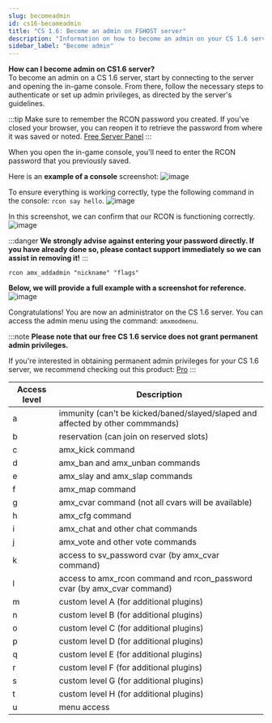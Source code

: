 ```yaml
---
slug: becomeadmin
id: cs16-becomeadmin
title: "CS 1.6: Become an admin on FSHOST server"
description: "Information on how to become an admin on your CS 1.6 server from FSHOST"
sidebar_label: "Become admin"
---
```


**How can I become admin on CS1.6 server?**<br />
To become an admin on a CS 1.6 server, start by connecting to the server and opening the in-game console. From there, follow the necessary steps to authenticate or set up admin privileges, as directed by the server's guidelines.

:::tip
Make sure to remember the RCON password you created. If you've closed your browser, you can reopen it to retrieve the password from where it was saved or noted. [Free Server Panel](https://fshost.me/free-panel)
:::

When you open the in-game console, you'll need to enter the RCON password that you previously saved.

Here is an **example of a console** screenshot:
![image](https://help.fshost.me/img/cs16-console.png)

To ensure everything is working correctly, type the following command in the console: `rcon say hello`.
![image](https://help.fshost.me/img/cs16-console2.png)

In this screenshot, we can confirm that our RCON is functioning correctly.
![image](https://help.fshost.me/img/cs16-say.png)

:::danger
**We strongly advise against entering your password directly. If you have already done so, please contact support immediately so we can assist in removing it!**
:::

`rcon amx_addadmin "nickname" "flags"`

**Below, we will provide a full example with a screenshot for reference.**
![image](https://help.fshost.me/img/cs16-console3.png)

Congratulations! You are now an administrator on the CS 1.6 server. You can access the admin menu using the command: `amxmodmenu`.

:::note
**Please note that our free CS 1.6 service does not grant permanent admin privileges.**

If you're interested in obtaining permanent admin privileges for your CS 1.6 server, we recommend checking out this product: [Pro](https://fshost.me/pro)
:::

| Access level | Description                                                  |
| ------------------- | ------------------------------------------------------------ |
| a                   | immunity (can't be kicked/baned/slayed/slaped and affected by other commmands) |
| b                   | reservation (can join on reserved slots)                     |
| c                   | amx_kick command                                             |
| d                   | amx_ban and amx_unban commands                               |
| e                   | amx_slay and amx_slap commands                               |
| f                   | amx_map command                                              |
| g                   | amx_cvar command (not all cvars will be available)           |
| h                   | amx_cfg command                                              |
| i                   | amx_chat and other chat commands                             |
| j                   | amx_vote and other vote commands                             |
| k                   | access to sv_password cvar (by amx_cvar command)             |
| l                   | access to amx_rcon command and rcon_password cvar (by amx_cvar command) |
| m                   | custom level A (for additional plugins)                      |
| n                   | custom level B (for additional plugins)                      |
| o                   | custom level C (for additional plugins)                      |
| p                   | custom level D (for additional plugins)                      |
| q                   | custom level E (for additional plugins)                      |
| r                   | custom level F (for additional plugins)                      |
| s                   | custom level G (for additional plugins)                      |
| t                   | custom level H (for additional plugins)                      |
| u                   | menu access                                                  |
